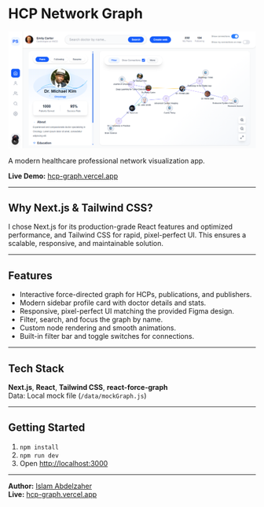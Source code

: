 # HCP Network Graph

![App Screenshot](./screenshot.png)

A modern healthcare professional network visualization app.

**Live Demo:** [hcp-graph.vercel.app](https://hcp-graph.vercel.app)

---

## Why Next.js & Tailwind CSS?
I chose Next.js for its production-grade React features and optimized performance, and Tailwind CSS for rapid, pixel-perfect UI. This ensures a scalable, responsive, and maintainable solution.

---

## Features
- Interactive force-directed graph for HCPs, publications, and publishers.
- Modern sidebar profile card with doctor details and stats.
- Responsive, pixel-perfect UI matching the provided Figma design.
- Filter, search, and focus the graph by name.
- Custom node rendering and smooth animations.
- Built-in filter bar and toggle switches for connections.

---

## Tech Stack
**Next.js**, **React**, **Tailwind CSS**, **react-force-graph**  
Data: Local mock file (`/data/mockGraph.js`)

---

## Getting Started

1. `npm install`
2. `npm run dev`
3. Open [http://localhost:3000](http://localhost:3000)

---

**Author:** [Islam Abdelzaher](https://islamz.me)  
**Live:** [hcp-graph.vercel.app](https://hcp-graph.vercel.app)
